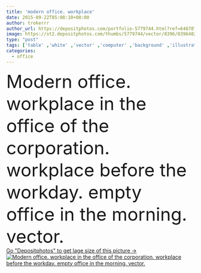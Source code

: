 ```yaml
---
title: 'modern office. workplace'
date: 2015-09-22T05:08:10+00:00
author: trokerrr
author_url: https://depositphotos.com/portfolio-5779744.html?ref=64678756
image: https://st2.depositphotos.com/thumbs/5779744/vector/8396/83964828/api_thumb_450.jpg?forcejpeg=true
type: "post"
tags: ['table' ,'white' ,'vector' ,'computer' ,'background' ,'illustration' ,'design' ,'paper' ,'space' ,'business' ,'empty' ,'equipment' ,'morning' ,'plant' ,'light' ,'chair' ,'black' ,'style' ,'clock' ,'modern' ,'building' ,'corporate' ,'office' ,'window' ,'lamp' ,'interior' ,'beige' ,'phone' ,'monitor' ,'desktop' ,'work' ,'pen' ,'desk' ,'furniture' ,'room' ,'inside' ,'place' ,'armchair' ,'Director' ]
categories: 
  - office
---
```

<div aling="center">
            <font size="60"> Modern office. workplace in the office of the corporation. workplace before the workday. empty office in the morning. vector.</font>   
</div>
<div>
    <a href='https://st2.depositphotos.com/thumbs/5779744/vector/8396/83964828/api_thumb_450.jpg?forcejpeg=true?ref=64678756' target=_blank > Go "Depositphotos" to get lage size of this picture ->
        <img href='https://st2.depositphotos.com/thumbs/5779744/vector/8396/83964828/api_thumb_450.jpg?forcejpeg=true?ref=64678756' src='https://st2.depositphotos.com/5779744/8396/v/950/depositphotos_83964828-stock-illustration-modern-office-workplace.jpg?forcejpeg=true' alt='Modern office. workplace in the office of the corporation. workplace before the workday. empty office in the morning. vector.' >
    </a>
</div>
